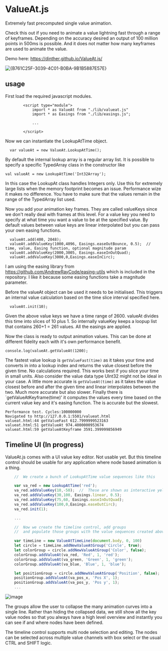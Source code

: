 # ValueAt.js

Extremely fast precomputed single value animation.

Check this out if you need to animate a value lightning fast through a range of keyframes.
Depending on the accuracy desired an output of 100 million points in 500ms is possible.
And it does not matter how many keyframes are used to animate the value.

Demo here: https://dinther.github.io/ValueAt.js/

![{B761C25F-3039-4C01-B0BA-9B1B5887E57E}](https://github.com/user-attachments/assets/bf081ad8-f117-4afa-9a5d-026c9b749ae4)

##  usage

First load the required javascript modules.

```
        <script type="module">
            import * as ValueAt from "./lib/valueat.js"
            import * as Easings from "./lib/easings.js";

            ...

        </script>
```

Now we can instantiate the LookupAtTime object.

```
  var valueAt = new ValueAt.LookupAtTime();
```

By default the internal lookup array is a regular array list. It is possible to specify
a specific TypedArray class in the constructor like

```
val valueAt = new LookupAtTime('Int32Array');
```

In this case the LookupAt class handles Integers only. Use this for extremely large lists when the memory footprint becomes an issue.
Performance wize it makes no difference. You have to make sure that the values remain in the range of the TypedArray list used.

Now you add your animation key frames. They are called valueKeys since we don't really deal with frames at this level.
For a value key you need to specify at what time you want a value to be at the specified value.
By default values between value keys are linear interpolated but you can pass your own easing functions.

```
  valueAt.add(400, 2048);
  valueAt.addValueKey(1000,4096, Easings.easeOutBounce, 0.5);  // time, value, Easing function, optional magnitude param
  valueAt.addValueKey(2000,3005, Easings.easeInOutQuad);
  valueAt.addValueKey(3000,0,Easings.easeInCirc);
```

I am using the easing library from https://github.com/AndrewRayCode/easing-utils which is included in the repository.
I like it because some easing functions take a magnitude parameter.

Before the valueAt object can be used it needs to be initialised. This triggers an internal value calculation based on the time slice interval specified here.

```
  valueAt.init(10);
```

Given the above value keys we have a time range of 2600. valueAt divides this time into slices of 10 plus 1.
So internally valueKey keeps a loopup list that contains 260+1 = 261 values. All the easings are applied.

Now the class is ready to output animation values. This can be done at different fidelity each with it's own performance benefit.

```
console.log(valueAt.getValueAt(1200);
```

The fastest value lookup is `getValueFast(time)` as it takes your time and converts in into a lookup index and returns the value closest before the given time. No calculations required.
This works best if you slice your time in small units. Also consider the value data type UInt32 might not be ideal in your case.
A little more accurate is `getValueAt(time)` as it takes the value closest before and after the given time and linear interpolates between the two. Much more accurate but also slower.
Finally there is `getValueAtKeyframe(time)' it computes the values every time based on the current value key and it's easing function. The is accurate but the slowest.

```
Performance test. Cycles:100000000
Navigated to http://127.0.0.1:5501/valueat.html
valueat.html:44 getValueFast 612.7999999523163
valueat.html:51 getValueAt 974.4000000953674
valueat.html:59 getValueAtKeyframe 3591.399999856949
```

## Timeline UI (In progress)

ValueAt.js comes with a UI value key editor. Not usable yet. But this timeline control should be usable for any application where node based animation is a thing.

``` Javascript
    //  We create a bunch of LookupAtTime value sequences like this

    var va_red = new LookupAtTime('red');
    va_red.addValueKey(10,-50);  //  These are shown as interactive yellow circles in the timeline
    va_red.addValueKey(30,100, Easings.linear, 0.5);
    va_red.addValueKey(75,60, Easings.easeInOutQuad);
    va_red.addValueKey(100,0,Easings.easeOutCirc);
    va_red.init(1);

    ...

    //  Now we create the timeline control, add groups
    //  and populate those groups with the value sequences created above.

    var timeLine = new ValueAtTimeLine(document.body, 0, 100)
    let circle = timeLine.addNewValueAtGroup('Circle', true);
    let colorGroup = circle.addNewValueAtGroup('Color', false);
    colorGroup.addValueAt(va_red, 'Red', 1, 'red');
    colorGroup.addValueAt(va_green, 'Green', 1, 'green');
    colorGroup.addValueAt(va_blue, 'Blue', 1, 'blue');

    let positionGroup = circle.addNewValueAtGroup('Position', false);
    positionGroup.addValueAt(va_pos_x, 'Pos X', 1);
    positionGroup.addValueAt(va_pos_y, 'Pos y', 1);
    ...
```

![image](https://github.com/user-attachments/assets/786ea79d-24d5-494a-8cee-662905e6b7e3)

The groups allow the user to collapse the many animation curves into a single line. Rather than hiding the collapsed data, we still show all the key value nodes so that you always have a high level overview and instantly you can see if and where nodes have been defined.

The timeline control supports multi node selection and editing. The nodes can be selected across multiple value channels with box select or the usual CTRL and SHIFT logic.
 
